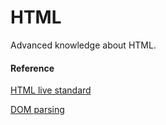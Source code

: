 # HTML

Advanced knowledge about HTML. 



#### Reference
[HTML live standard](https://html.spec.whatwg.org/multipage/)

[DOM parsing](https://w3c.github.io/DOM-Parsing/#the-domparser-interface)

